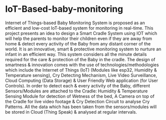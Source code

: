 # IoT-Based-baby-monitoring

 Internet of Things-based Baby Monitoring System is proposed as an efficient and low-cost IoT-based system for monitoring in real-time. This project presents an idea to design a Smart Cradle System using IOT which will help the parents to monitor their children even if they are away from home & detect every activity of the Baby from any distant corner of the world. It is an innovative, smart & protective monitoring system to nurture an infant in an efficient way. This system considers all the minute details required for the care & protection of the Baby in the cradle. The design of smartness & innovation comes with the use of technologies/methodologies which include the Internet of Things (IoT) (Modules like esp32, Humidity & Temperature sensing), Cry Detecting Mechanism, Live Video Surveillance, Cloud Computing (Data Storage) & User Friendly Web application (for User Controls). In order to detect each & every activity of the Baby, different Sensors/Modules are attached to the Cradle: Humidity & Temperature Sensing Module for detection of Wetness of the bed, A Camera on top of the Cradle for live video footage & Cry Detection Circuit to analyse Cry Patterns. All the data which has been taken from the sensors/modules will be stored in Cloud (Thing Speak) & analysed at regular intervals.

